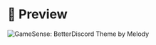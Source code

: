 # 📸 Preview
![GameSense: BetterDiscord Theme by Melody](https://media.discordapp.net/attachments/1211145405958725702/1211145420789522472/image.png)
